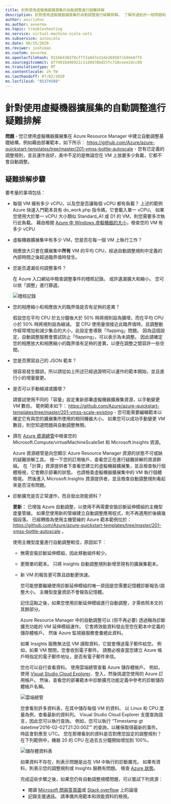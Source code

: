 ```yaml
---
title: 針對使用虛擬機器擴展集的自動調整進行疑難排解
description: 針對使用虛擬機器擴展集的自動調整進行疑難排解。 了解所遇到的一般問題和解決方式。
author: avirishuv
ms.author: avverma
ms.topic: troubleshooting
ms.service: virtual-machine-scale-sets
ms.subservice: autoscale
ms.date: 06/25/2020
ms.reviwer: jushiman
ms.custom: avverma
ms.openlocfilehash: 915b6430378cfff2a847e31de26950fcb9de6ff5
ms.sourcegitcommit: 877491bd46921c11dd478bd25fc718ceee2dcc08
ms.translationtype: MT
ms.contentlocale: zh-TW
ms.lasthandoff: 07/02/2020
ms.locfileid: "85374588"
---
```

# <a name="troubleshooting-autoscale-with-virtual-machine-scale-sets"></a>針對使用虛擬機器擴展集的自動調整進行疑難排解
**問題** - 您已使用虛擬機器擴展集在 Azure Resource Manager 中建立自動調整基礎結構，例如藉由部署範本，如下所示︰ https://github.com/Azure/azure-quickstart-templates/tree/master/201-vmss-bottle-autoscale - 您有已定義的調整規則，並且運作良好，美中不足的是無論您在 VM 上放置多少負載，它都不會自動調整。

## <a name="troubleshooting-steps"></a>疑難排解步驟
要考量的事項包括：

* 每個 VM 擁有多少 vCPU，以及您是否讓每個 vCPU 都有負載？
  上述的範例 Azure 快速入門範本具有 do_work.php 指令碼，它會載入單一 vCPU。 如果您使用大於單一 vCPU 大小類似 Standard_A1 或 D1 的 VM，則您需要多次執行此負載。 藉由檢閱 [Azure 中 Windows 虛擬機器的大小](../virtual-machines/windows/sizes.md?toc=%2fazure%2fvirtual-machines%2fwindows%2ftoc.json)，檢查您的 VM 有多少 vCPU
* 虛擬機器擴展集中有多少 VM，您是否在每一個 VM 上執行工作？
  
    相應放大只會在擴展集中**所有** VM 的平均 CPU，經過自動調整規則中定義的內部時間之後超過臨界值時發生。
* 您是否遺漏任何調整事件？
  
    在 Azure 入口網站中檢查調整事件的稽核記錄。 或許遺漏擴大和縮小。 您可以依「調整」進行篩選。
  
    ![稽核記錄][audit]
* 您的相應縮小和相應放大的臨界值是否有足夠的差異？
  
    假設您在平均 CPU 於五分鐘後大於 50% 時將規則設為擴增，而在平均 CPU 小於 50% 時將規則設為縮減。 當 CPU 使用量很接近此臨界值時，且調整動作經常增加和減少集合的大小，此設定會導致「flapping」問題。 因為這個設定，自動調整服務會嘗試防止「flapping」，可以表示為未調整。 因此請確定您的相應放大和相應縮小的臨界值有足夠的差異，以便在調整之間容許一些空間。
* 您是否撰寫自己的 JSON 範本？
  
    很容易發生錯誤，所以請從如上所述已經過證明可以運作的範本開始，並且進行小的增量變更。 
* 是否可以手動縮減或擴增？
  
    請嘗試使用不同的「容量」設定重新部署虛擬機器擴展集資源，以手動變更 VM 數目。 範例範本如下： https://github.com/Azure/azure-quickstart-templates/tree/master/201-vmss-scale-existing - 您可能需要編輯範本以確定它有與您的擴展集所使用的相同機器大小。 如果您可以成功手動變更 VM 數目，則您知道問題與自動調整無關。
* 請在 [Azure 資源總管](https://resources.azure.com/)中檢查您的 Microsoft.Compute/virtualMachineScaleSet 和 Microsoft.Insights 資源。
  
    Azure 資源總管是向您顯示 Azure Resource Manager 資源的狀態不可或缺的疑難排解工具。 按一下您的訂用帳戶，查看您正在進行疑難排解的資源群組。 在「計算」資源提供者下查看您建立的虛擬機器擴展集，並且檢查執行個體檢視，它會顯示部署的狀態。 也請檢查虛擬機器擴展集中的 VM 執行個體檢視。 然後進入 Microsoft.Insights 資源提供者，並且檢查自動調整規則看起來是否沒有問題。
* 診斷擴充是否正常運作，而且發出效能資料？
  
    **更新：** 已增強 Azure 自動調整，以使用不再需要安裝診斷延伸模組的主機型度量管線。 如果您使用新的管線建立自動調整應用程式，則不再適用於後續幾個段落。 已經轉換為使用主機管線的 Azure 範本範例位於： https://github.com/Azure/azure-quickstart-templates/tree/master/201-vmss-bottle-autoscale 。 
  
    使用主機型度量進行自動調整較佳，原因如下︰
  
  * 無需安裝診斷延伸模組，因此移動組件較少。
  * 更簡單的範本。 只將 insights 自動調整規則新增至現有的擴展集範本。
  * 新 VM 的報告更可靠且啟動更快速。
    
    您可能想要繼續使用診斷延伸模組的唯一原因是您需要記憶體診斷報告/調整大小。 主機型度量資訊不會報告記憶體。
    
    記住這點之後，如果您使用診斷延伸模組進行自動調整，才需依照本文的其餘部分。
    
    Azure Resource Manager 中的自動調整可以 (但不再必要) 透過稱為診斷擴充功能的 VM 延伸模組運作。 它會將效能資料發出至您在範本中定義的儲存體帳戶。 然後 Azure 監視器服務會彙總此資料。
    
    如果 Insights 服務無法從 VM 讀取資料，它就會傳送電子郵件給您。 例如，如果 VM 關閉，您會收到電子郵件。 請務必檢查當您建立 Azure 帳戶時指定的電子郵件地址，是否有電子郵件來信。
    
    您也可以自行查看資料。 使用雲端總管查看 Azure 儲存體帳戶。 例如，使用 [Visual Studio Cloud Explorer](https://visualstudiogallery.msdn.microsoft.com/aaef6e67-4d99-40bc-aacf-662237db85a2)、登入，然後挑選您使用的 Azure 訂用帳戶。 然後，查看您的部署範本中診斷擴充功能定義中參考的診斷儲存體帳戶名稱。
    
    ![雲端總管][explorer]
    
    您會看到許多資料表，在其中儲存每個 VM 的資料。 以 Linux 和 CPU 度量為例，查看最新的資料列。 Visual Studio Cloud Explorer 支援查詢語言，因此您可以執行查詢。 例如，您可以執行 “Timestamp gt datetime’2016-02-02T21:20:00Z’” 的查詢，以確保取得最新的事件。 時區會對應至 UTC。 您在那裡看到的資料是否對應您設定的調整規則？ 在下列範例中，機器 20 的 CPU 在過去五分鐘開始增加到 100%。
    
    ![儲存體資料表][tables]
    
    如果資料不存在，則表示問題是出在 VM 中執行的診斷擴充。 如果有資料，則表示您的調整規則或 Insights 服務有問題。 檢查 [Azure 狀態](https://azure.microsoft.com/status/)。
    
    完成這些步驟之後，如果您仍有自動調整規模問題，可以嘗試下列資源： 
    * 閱讀 [Microsoft 問與答頁面](https://docs.microsoft.com/answers/topics/azure-virtual-machines.html)或 [Stack overflow](https://stackoverflow.com/questions/tagged/azure) 上的論壇 
    * 記錄支援通話。 請準備共用範本和效能資料的檢視。

[audit]: ./media/virtual-machine-scale-sets-troubleshoot/image3.png
[explorer]: ./media/virtual-machine-scale-sets-troubleshoot/image1.png
[tables]: ./media/virtual-machine-scale-sets-troubleshoot/image4.png
